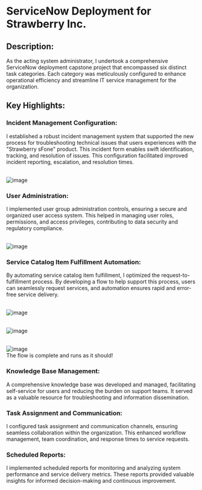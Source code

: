 <h1>ServiceNow Deployment for Strawberry Inc.</h1>

<h2>Description:</h2>

As the acting system administrator, I undertook a comprehensive ServiceNow deployment capstone project that encompassed six distinct task categories. Each category was meticulously configured to enhance operational efficiency and streamline IT service management for the organization.

<h2>Key Highlights:</h2>

<h3>Incident Management Configuration:</h3> I established a robust incident management system that supported the new process for troubleshooting technical issues that users experiences with the "Strawberry sFone" product. This incident form enables swift identification, tracking, and resolution of issues. This configuration facilitated improved incident reporting, escalation, and resolution times.

<br>![image](https://github.com/ktwindisch/SNOW-Deployment/assets/56203054/e1866da3-8f5f-4dfd-b0f4-a6cd0f2ffbfe)</br>


<h3>User Administration:</h3> I implemented user group administration controls, ensuring a secure and organized user access system. This helped in managing user roles, permissions, and access privileges, contributing to data security and regulatory compliance.

<br>![image](https://github.com/ktwindisch/SNOW-Deployment/assets/56203054/377ab13f-e4bf-4553-b46f-7cd4d5b6bf21)</br>


<h3>Service Catalog Item Fulfillment Automation:</h3> By automating service catalog item fulfillment, I optimized the request-to-fulfillment process. By developing a flow to help support this process, users can seamlessly request services, and automation ensures rapid and error-free service delivery.

<br>![image](https://github.com/ktwindisch/SNOW-Deployment/assets/56203054/70186748-1a86-48a3-a823-ba2116ff1c92)</br>

<br>![image](https://github.com/ktwindisch/SNOW-Deployment/assets/56203054/814c572e-6e4f-4cb2-8e4a-9426b82c7e06)</br>

<br>![image](https://github.com/ktwindisch/SNOW-Deployment/assets/56203054/c6a5a91c-24b6-47b5-ab2c-48d4f49d65c6)</br>
The flow is complete and runs as it should!


<h3>Knowledge Base Management:</h3> A comprehensive knowledge base was developed and managed, facilitating self-service for users and reducing the burden on support teams. It served as a valuable resource for troubleshooting and information dissemination.

<h3>Task Assignment and Communication:</h3> I configured task assignment and communication channels, ensuring seamless collaboration within the organization. This enhanced workflow management, team coordination, and response times to service requests.

<h3>Scheduled Reports:</h3> I implemented scheduled reports for monitoring and analyzing system performance and service delivery metrics. These reports provided valuable insights for informed decision-making and continuous improvement.
